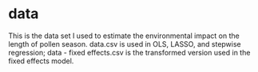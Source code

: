 # data
This is the data set I used to estimate the environmental impact on the length of pollen season. data.csv is used in OLS, LASSO, and stepwise regression; data - fixed effects.csv is the transformed version used in the fixed effects model.
